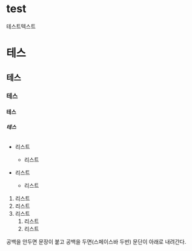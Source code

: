 # test
테스트텍스트

# 테스
## 테스
### 테스
#### 테스
##### 테스
###### 

* 리스트
  * 리스트
  
 * 리스트
   * 리스트

1. 리스트
1. 리스트
1. 리스트
   1. 리스트 
   1. 리스트 


공백을 안두면 문장이 붙고
공백을 두면(스페이스바 두번) 문단이 아래로 내려간다.

